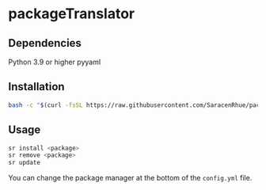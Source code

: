 # packageTranslator

## Dependencies

Python 3.9 or higher
pyyaml

## Installation

```bash
bash -c "$(curl -fsSL https://raw.githubusercontent.com/SaracenRhue/packageTranslator/main/install.sh)"
```

## Usage

```bash
sr install <package>
sr remove <package>
sr update
```

You can change the package manager at the bottom of the `config.yml` file.
